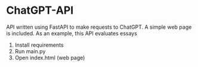 # ChatGPT-API
API written using FastAPI to make requests to ChatGPT. A simple web page is included. As an example, this API evaluates essays

1. Install requirements
2. Run main.py
3. Open index.html (web page)

